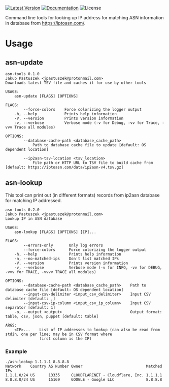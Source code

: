 [![Latest Version]][crates.io] [![Documentation]][docs.rs] ![License]

Command line tools for looking up IP address for matching ASN information in database from https://iptoasn.com/.

# Usage

## asn-update

```
asn-tools 0.1.0
Jakub Pastuszek <jpastuszek@protonmail.com>
Downloads latest TSV file and caches it for use by other tools

USAGE:
    asn-update [FLAGS] [OPTIONS]

FLAGS:
        --force-colors    Force colorizing the logger output
    -h, --help            Prints help information
    -V, --version         Prints version information
    -v, --verbose         Verbose mode (-v for Debug, -vv for Trace, -vvv Trace all modules)

OPTIONS:
        --database-cache-path <database_cache_path>
            Path to database cache file to update [default: OS dependent location]

        --ip2asn-tsv-location <tsv_location>
            File path or HTTP URL to TSV file to build cache from [default: https://iptoasn.com/data/ip2asn-v4.tsv.gz]
```

## asn-lookup

This tool can print out (in different formats) records from ip2asn database for matching IP addressed.

```
asn-tools 0.2.0
Jakub Pastuszek <jpastuszek@protonmail.com>
Lookup IP in ASN database

USAGE:
    asn-lookup [FLAGS] [OPTIONS] [IP]...

FLAGS:
        --errors-only       Only log errors
        --force-colors      Force colorizing the logger output
    -h, --help              Prints help information
    -n, --no-matched-ips    Don't list matched IPs
    -V, --version           Prints version information
    -v, --verbose           Verbose mode (-v for INFO, -vv for DEBUG, -vvv for TRACE, -vvvv TRACE all modules)

OPTIONS:
        --database-cache-path <database_cache_path>    Path to database cache file [default: OS dependent location]
        --input-csv-delimiter <input_csv_delimiter>    Input CSV delimiter [default: ,]
        --input-csv-ip-column <input_csv_ip_column>    Input CSV separator [default: 1]
    -o, --output <output>                              Output format: table, csv, json, puppet [default: table]

ARGS:
    <IP>...    List of IP addresses to lookup (can also be read from stdin, one per line; may be in CSV format where
               first column is the IP)
```

### Example

```
./asn-lookup 1.1.1.1 8.8.8.8
Network    Country AS Number Owner                            Matched IPs
1.1.1.0/24 US      13335     CLOUDFLARENET - Cloudflare, Inc. 1.1.1.1
8.8.8.0/24 US      15169     GOOGLE - Google LLC              8.8.8.8
```

[crates.io]: https://crates.io/crates/asn-tools
[Latest Version]: https://img.shields.io/crates/v/asn-tools.svg
[Documentation]: https://docs.rs/asn-tools/badge.svg
[docs.rs]: https://docs.rs/asn-tools
[License]: https://img.shields.io/crates/l/asn-tools.svg
